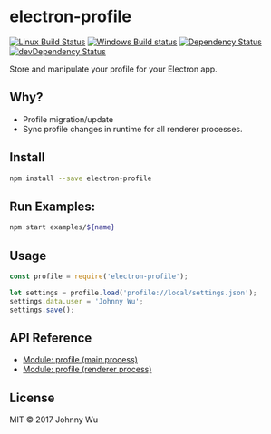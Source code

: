# electron-profile

[![Linux Build Status](https://travis-ci.org/electron-utils/electron-profile.svg?branch=master)](https://travis-ci.org/electron-utils/electron-profile)
[![Windows Build status](https://ci.appveyor.com/api/projects/status/xs18f8goees9w9bb?svg=true)](https://ci.appveyor.com/project/jwu/electron-profile)
[![Dependency Status](https://david-dm.org/electron-utils/electron-profile.svg)](https://david-dm.org/electron-utils/electron-profile)
[![devDependency Status](https://david-dm.org/electron-utils/electron-profile/dev-status.svg)](https://david-dm.org/electron-utils/electron-profile#info=devDependencies)

Store and manipulate your profile for your Electron app.

## Why?

  - Profile migration/update
  - Sync profile changes in runtime for all renderer processes.

## Install

```bash
npm install --save electron-profile
```

## Run Examples:

```bash
npm start examples/${name}
```

## Usage

```javascript
const profile = require('electron-profile');

let settings = profile.load('profile://local/settings.json');
settings.data.user = 'Johnny Wu';
settings.save();
```

## API Reference

  - [Module: profile (main process)](docs/profile-main.md)
  - [Module: profile (renderer process)](docs/profile-renderer.md)

## License

MIT © 2017 Johnny Wu
